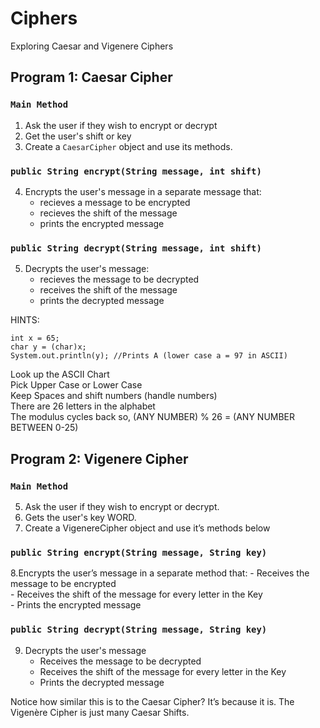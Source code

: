 # Ciphers
Exploring Caesar and Vigenere Ciphers

## Program 1: Caesar Cipher

### `Main Method`
1. Ask the user if they wish to encrypt or decrypt
2. Get the user's shift or key
3. Create a `CaesarCipher` object and use its methods. 

### `public String encrypt(String message, int shift)`  
4. Encrypts the user's message in a separate message that:  
    - recieves a message to be encrypted 
    - recieves the shift of the message
    - prints the encrypted message

### `public String decrypt(String message, int shift)`  
5. Decrypts the user's message:
    - recieves the message to be decrypted 
    - receives the shift of the message
    - prints the decrypted message
    
HINTS: 
```
int x = 65;
char y = (char)x; 
System.out.println(y); //Prints A (lower case a = 97 in ASCII)
```  
Look up the ASCII Chart  
Pick Upper Case or Lower Case  
Keep Spaces and shift numbers (handle numbers)   
There are 26 letters in the alphabet   
The modulus cycles back so, (ANY NUMBER) % 26 = (ANY NUMBER BETWEEN 0-25)


## Program 2: Vigenere Cipher

### `Main Method`
5. Ask the user if they wish to encrypt or decrypt.  
6. Gets the user's key WORD.  
7. Create a VigenereCipher object and use it’s methods below  

### `public String encrypt(String message, String key)`  
8.Encrypts the user’s message in a separate method that:
    - Receives the message to be encrypted  
    - Receives the shift of the message for every letter in the Key  
    - Prints the encrypted message
    
### `public String decrypt(String message, String key)`  
9. Decrypts the user's message  
    - Receives the message to be decrypted   
    - Receives the shift of the message for every letter in the Key  
    - Prints the decrypted message
    
Notice how similar this is to the Caesar Cipher? It’s because it is. The Vigenère Cipher is just many Caesar Shifts.
